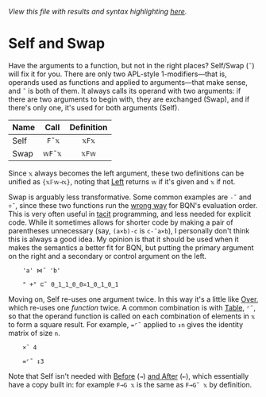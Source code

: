 *View this file with results and syntax highlighting [here](https://brian-ed.github.io/rayed-bqn/doc/swap.html).*

# Self and Swap

<!--GEN combinator.bqn
DrawComp ≍"˜"
-->

Have the arguments to a function, but not in the right places? Self/Swap (`˜`) will fix it for you. There are only two APL-style 1-modifiers—that is, operands used as functions and applied to arguments—that make sense, and `˜` is both of them. It always calls its operand with two arguments: if there are two arguments to begin with, they are exchanged (Swap), and if there's only one, it's used for both arguments (Self).

| Name | Call   | Definition
|------|--------|:----------:
| Self | ` F˜𝕩` |    `𝕩F𝕩`
| Swap | `𝕨F˜𝕩` |    `𝕩F𝕨`

Since `𝕩` always becomes the left argument, these two definitions can be unified as `{𝕩𝔽𝕨⊣𝕩}`, noting that [Left](identity.md) returns `𝕨` if it's given and `𝕩` if not.

Swap is arguably less transformative. Some common examples are `-˜` and `÷˜`, since these two functions run the [wrong way](../commentary/problems.md#subtraction-division-and-span-are-backwards) for BQN's evaluation order. This is very often useful in [tacit](tacit.md) programming, and less needed for explicit code. While it sometimes allows for shorter code by making a pair of parentheses unnecessary (say, `(a×b)-c` is `c-˜a×b`), I personally don't think this is always a good idea. My opinion is that it should be used when it makes the semantics a better fit for BQN, but putting the primary argument on the right and a secondary or control argument on the left.

        'a' ⋈˜ 'b'

        " +" ⊏˜ 0‿1‿1‿0‿0≍1‿0‿1‿0‿1

Moving on, Self re-uses one argument twice. In this way it's a little like [Over](compose.md), which re-uses one *function* twice. A common combination is with [Table](map.md#table), `⌜˜`, so that the operand function is called on each combination of elements in `𝕩` to form a square result. For example, `=⌜˜` applied to `↕n` gives the identity matrix of size `n`.

        ×˜ 4

        =⌜˜ ↕3

Note that Self isn't needed with [Before](hook.md) (`⊸`) [and After](hook.md) (`⟜`), which essentially have a copy built in: for example `F⊸G 𝕩` is the same as `F⊸G˜ 𝕩` by definition.
